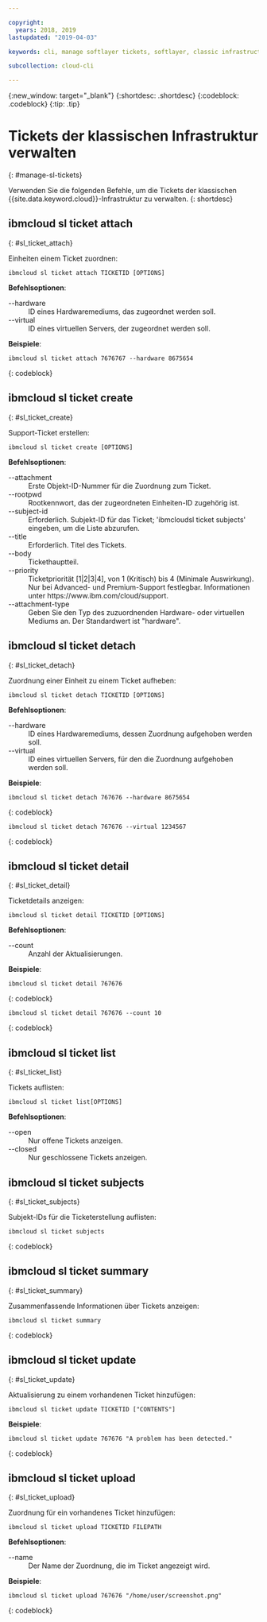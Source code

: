 ```yaml
---

copyright:
  years: 2018, 2019
lastupdated: "2019-04-03"

keywords: cli, manage softlayer tickets, softlayer, classic infrastructure, user management, ibmcloud sl ticket

subcollection: cloud-cli

---
```


{:new_window: target="_blank"}
{:shortdesc: .shortdesc}
{:codeblock: .codeblock}
{:tip: .tip}

# Tickets der klassischen Infrastruktur verwalten
{: #manage-sl-tickets}

Verwenden Sie die folgenden Befehle, um die Tickets der klassischen {{site.data.keyword.cloud}}-Infrastruktur zu verwalten.
{: shortdesc}

## ibmcloud sl ticket attach
{: #sl_ticket_attach} 

Einheiten einem Ticket zuordnen:
```
ibmcloud sl ticket attach TICKETID [OPTIONS]
```

<strong>Befehlsoptionen</strong>:
<dl>
<dt>--hardware</dt>
<dd>ID eines Hardwaremediums, das zugeordnet werden soll.</dd>
<dt>--virtual</dt>
<dd>ID eines virtuellen Servers, der zugeordnet werden soll.</dd>
</dl>

**Beispiele**:
```
ibmcloud sl ticket attach 7676767 --hardware 8675654
```
{: codeblock}

## ibmcloud sl ticket create
{: #sl_ticket_create} 

Support-Ticket erstellen:
```
ibmcloud sl ticket create [OPTIONS]
```

<strong>Befehlsoptionen</strong>:
<dl>
<dt>--attachment</dt>
<dd>Erste Objekt-ID-Nummer für die Zuordnung zum Ticket.</dd>
<dt>--rootpwd</dt>
<dd>Rootkennwort, das der zugeordneten Einheiten-ID zugehörig ist.</dd>
<dt>--subject-id</dt>
<dd>Erforderlich. Subjekt-ID für das Ticket; 'ibmcloudsl ticket subjects' eingeben, um die Liste abzurufen.</dd>
<dt>--title</dt>
<dd>Erforderlich. Titel des Tickets.</dd>
<dt>--body</dt>
<dd>Tickethauptteil.</dd>
<dt>--priority</dt>
<dd>Ticketpriorität [1|2|3|4], von 1 (Kritisch) bis 4 (Minimale Auswirkung). Nur bei Advanced- und Premium-Support festlegbar. Informationen unter https://www.ibm.com/cloud/support.</dd>
<dt>--attachment-type</dt>
<dd>Geben Sie den Typ des zuzuordnenden Hardware- oder virtuellen Mediums an. Der Standardwert ist "hardware".</dd>
</dl>

## ibmcloud sl ticket detach 
{: #sl_ticket_detach} 

Zuordnung einer Einheit zu einem Ticket aufheben:
```
ibmcloud sl ticket detach TICKETID [OPTIONS]
```

<strong>Befehlsoptionen</strong>:
<dl>
<dt>--hardware</dt>
<dd>ID eines Hardwaremediums, dessen Zuordnung aufgehoben werden soll.</dd>
<dt>--virtual</dt>
<dd>ID eines virtuellen Servers, für den die Zuordnung aufgehoben werden soll.</dd>
</dl>

**Beispiele**:
```
ibmcloud sl ticket detach 767676 --hardware 8675654
```
{: codeblock}

```
ibmcloud sl ticket detach 767676 --virtual 1234567
```
{: codeblock}

## ibmcloud sl ticket detail 
{: #sl_ticket_detail} 

Ticketdetails anzeigen:
```
ibmcloud sl ticket detail TICKETID [OPTIONS]
```

<strong>Befehlsoptionen</strong>:
<dl>
<dt>--count</dt>
<dd>Anzahl der Aktualisierungen.</dd>
</dl>

**Beispiele**:
```
ibmcloud sl ticket detail 767676
```
{: codeblock}

```
ibmcloud sl ticket detail 767676 --count 10
```
{: codeblock}

## ibmcloud sl ticket list 
{: #sl_ticket_list} 

Tickets auflisten:
```
ibmcloud sl ticket list[OPTIONS]
```

<strong>Befehlsoptionen</strong>:
<dl>
<dt>--open</dt>
<dd>Nur offene Tickets anzeigen.</dd>
<dt>--closed</dt>
<dd>Nur geschlossene Tickets anzeigen.</dd>
</dl>

## ibmcloud sl ticket subjects 
{: #sl_ticket_subjects} 

Subjekt-IDs für die Ticketerstellung auflisten:
```
ibmcloud sl ticket subjects
```
{: codeblock}

## ibmcloud sl ticket summary 
{: #sl_ticket_summary} 

Zusammenfassende Informationen über Tickets anzeigen:
```
ibmcloud sl ticket summary
```
{: codeblock}

## ibmcloud sl ticket update 
{: #sl_ticket_update} 

Aktualisierung zu einem vorhandenen Ticket hinzufügen:
```
ibmcloud sl ticket update TICKETID ["CONTENTS"]
```

**Beispiele**:
```
ibmcloud sl ticket update 767676 "A problem has been detected."
```
{: codeblock}

## ibmcloud sl ticket upload 
{: #sl_ticket_upload} 

Zuordnung für ein vorhandenes Ticket hinzufügen:
```
ibmcloud sl ticket upload TICKETID FILEPATH
```

<strong>Befehlsoptionen</strong>:
<dl>
<dt>--name</dt>
<dd>Der Name der Zuordnung, die im Ticket angezeigt wird.</dd>
</dl>

**Beispiele**:
```
ibmcloud sl ticket upload 767676 "/home/user/screenshot.png"
```
{: codeblock}


